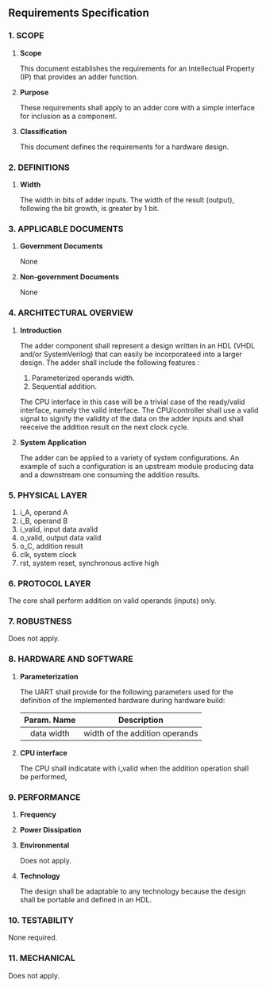 ## Requirements Specification


### 1. SCOPE

1. **Scope**

   This document establishes the requirements for an Intellectual Property (IP) that provides an adder function.
1. **Purpose**
 
   These requirements shall apply to an adder core with a simple interface for inclusion as a component.
1. **Classification**
    
   This document defines the requirements for a hardware design.


### 2. DEFINITIONS

1. **Width**

   The width in bits of adder inputs. The width of the result (output), following the bit growth, is greater by 1 bit.
   

### 3. APPLICABLE DOCUMENTS 

1. **Government Documents**

   None
1. **Non-government Documents**

   None


### 4. ARCHITECTURAL OVERVIEW

1. **Introduction**

   The adder component shall represent a design written in an HDL (VHDL and/or SystemVerilog) that can easily be        incorporateed into a larger design. The adder shall include the following features : 
     1. Parameterized operands width.
     1. Sequential addition.

   The CPU interface in this case will be a trivial case of the ready/valid interface, namely the valid interface. The CPU/controller shall use a valid signal to signify the validity of the data on the adder inputs and shall reeceive the addition result on the next clock cycle.

1. **System Application**
   
    The adder can be applied to a variety of system configurations. An example of such a configuration is an upstream module producing data and a downstream one consuming the addition results.

### 5. PHYSICAL LAYER

1. i_A, operand A
2. i_B, operand B
2. i_valid, input data avalid
3. o_valid, output data valid
4. o_C, addition result
7. clk, system clock
8. rst, system reset, synchronous active high

### 6. PROTOCOL LAYER
The core shall perform addition on valid operands (inputs) only.

### 7. ROBUSTNESS

Does not apply.
### 8. HARDWARE AND SOFTWARE

1. **Parameterization**

   The UART shall provide for the following parameters used for the definition of the implemented hardware during hardware build:

   | Param. Name | Description |
   | :------: | :------: |
   | data width | width of the addition operands |

1. **CPU interface**

   The CPU shall indicatate with i_valid when the addition operation shall be performed,

### 9. PERFORMANCE

1. **Frequency**
1. **Power Dissipation**
1. **Environmental**
 
   Does not apply.
1. **Technology**

   The design shall be adaptable to any technology because the design shall be portable and defined in an HDL.

### 10. TESTABILITY
None required.

### 11. MECHANICAL
Does not apply.
